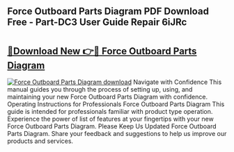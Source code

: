 ## Force Outboard Parts Diagram PDF Download Free - Part-DC3 User Guide Repair 6iJRc

# <h2><a href="http://dfjbbqw.blite.top/?on=Force+Outboard+Parts+Diagram">🔗Download New 👉🔴 Force Outboard Parts Diagram</a></h2>

[![Force Outboard Parts Diagram download](https://i.imgur.com/lujVjoI.png)](http://dfjbbqw.blite.top/?on=Force+Outboard+Parts+Diagram)
Navigate with Confidence This manual guides you through the process of setting up, using, and maintaining your new Force Outboard Parts Diagram with confidence. Operating Instructions for Professionals Force Outboard Parts Diagram This guide is intended for professionals familiar with product type operation. Experience the power of list of features at your fingertips with your new Force Outboard Parts Diagram. Please Keep Us Updated Force Outboard Parts Diagram. Share your feedback and suggestions to help us improve our products and services.
